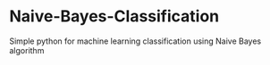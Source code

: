 # Naive-Bayes-Classification
Simple python for machine learning classification using Naive Bayes algorithm

